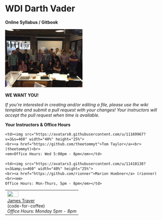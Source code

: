 # WDI Darth Vader
**Online Syllabus / Gitbook**

<img src="vader_group.jpg" style="width: 50%; height: 50%;" alt="WDI Vader">

**WE WANT YOU!**

*If you're interested in creating and/or editing a file, please use the wiki template and submit a pull request with your changes! Your instructors will accept the pull request when time is available.*

**Your Instructors & Office Hours**
<table>
  <tr>
    <td><img src="https://avatars2.githubusercontent.com/u/1757078?v=3&amp;s=460" width="40%" height="25%">
    <br><a href="https://github.com/code-for-coffee">James Traver</a> <br>(code-for-coffee)<br>
    <em>Office Hours: Monday 5pm - 8pm</em></td>

    <td><img src="https://avatars0.githubusercontent.com/u/11169967?v=3&s=460" width="40%" height="25%">
    <br><a href="https://github.com/theetommyt">Tom Taylor</a><br> (theetommyt)<br>
    <em>Office Hours: Wed 5:00pm - 8pm</em></td>

    <td><img src="https://avatars3.githubusercontent.com/u/11410138?v=3&amp;s=460" width="40%" height="25%">
    <br><a href="https://github.com/rionner">Marion Huebner</a> (rionner)<br><em>
    Office Hours: Mon-Thurs, 5pm - 8pm</em></td>
  </tr>
</table>

